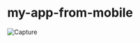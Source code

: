 # my-app-from-mobile

![Capture](https://user-images.githubusercontent.com/65685745/142089555-48dd19ad-2ed4-4043-8261-74462bc9d2e6.PNG)
